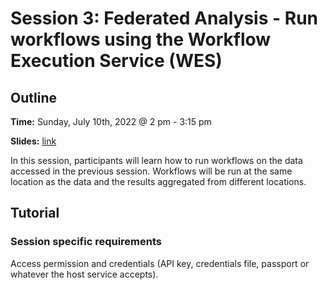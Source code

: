 # Session 3: Federated Analysis - Run workflows using the Workflow Execution Service (WES)

## Outline

**Time:** Sunday, July 10th, 2022 @ 2 pm - 3:15 pm

**Slides:** [link](https://docs.google.com/presentation/d/16AozizVh3pQ_RMuz4kLECt-MfjraKVH-BvcjMOpqCtU)

In this session, participants will learn how to run workflows on the data accessed in the previous session. Workflows will be run at the same location as the data and the results aggregated from different locations.

## Tutorial


### Session specific requirements

Access permission and credentials (API key, credentials file, passport or whatever the host service accepts).
